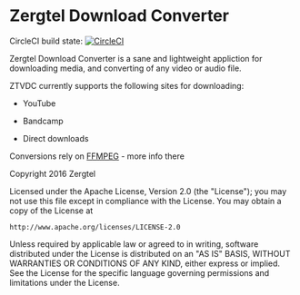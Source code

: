 # Zergtel Download Converter

CircleCI build state:
[![CircleCI](https://circleci.com/gh/kronicmage/ZTVDC.svg?style=svg)](https://circleci.com/gh/kronicmage/ZTVDC)

Zergtel Download Converter is a sane and lightweight appliction for downloading media, and converting of any video or audio file.

ZTVDC currently supports the following sites for downloading:

* YouTube

* Bandcamp

* Direct downloads

Conversions rely on [FFMPEG](https://ffmpeg.org/) - more info there

Copyright 2016 Zergtel

Licensed under the Apache License, Version 2.0 (the "License");
you may not use this file except in compliance with the License.
You may obtain a copy of the License at

    http://www.apache.org/licenses/LICENSE-2.0

Unless required by applicable law or agreed to in writing, software
distributed under the License is distributed on an "AS IS" BASIS,
WITHOUT WARRANTIES OR CONDITIONS OF ANY KIND, either express or implied.
See the License for the specific language governing permissions and
limitations under the License.
